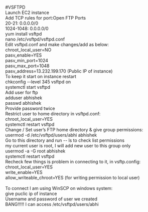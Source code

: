 #VSFTPD<br/>
Launch EC2 instance<br/>
Add TCP rules for port:Open FTP Ports <br/>
20-21: 0.0.0.0/0<br/>
1024-1048: 0.0.0.0/0<br/>
yum install vsftpd<br/>
nano /etc/vsftpd/vsftpd.conf<br/>
Edit vsftpd.conf and make changes/add as below:<br/>
chroot_local_user=NO<br/>
pasv_enable=YES<br/>
pasv_min_port=1024<br/>
pasv_max_port=1048<br/>
pasv_address=13.232.199.170 (Public IP of instance)<br/>
To keep it start on instance restart<br/>
chkconfig --level 345 vsftpd on<br/>
systemctl start vsftpd<br/>
Add user for ftp<br/>
adduser abhishek<br/>
passwd abhishek<br/>
Provide password twice<br/>
Restrict user to home directory in vsftpd.conf:<br/>
chroot_local_user=YES<br/>
systemctl restart vsftpd<br/>
Change / Set user’s FTP home directory & give group permissions:<br/>
usermod -d /etc/vsftpd/users/abhi  abhishek<br/>
Go to this directory and run -- ls to check list permissions<br/>
my current user is root, I will add new user to this group only<br/>
usermod -a -G root abhishek<br/>
systemctl restart vsftpd<br/>
Recheck few things is problem in connecting to it, in vsftp.config:<br/>
chroot_local_user=YES<br/>
write_enable=YES<br/>
allow_writeable_chroot=YES (for writing permission to local user)<br/>
<br/>
To connect I am using WinSCP on windows system:<br/>
give puclic ip of instance <br/>
Username and password of user we created<br/>
BANG!!!!! I can access /etc/vsftpd/users/abhi<br/>

